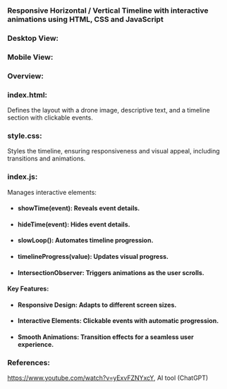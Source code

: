 ### Responsive Horizontal / Vertical Timeline with interactive animations using HTML, CSS and JavaScript

### Desktop View:



### Mobile View:



### Overview:

### index.html: 
Defines the layout with a drone image, descriptive text, and a timeline section with clickable events.

### style.css:
Styles the timeline, ensuring responsiveness and visual appeal, including transitions and animations.

### index.js:
Manages interactive elements:
* #### **showTime(event)**: Reveals event details.
* #### **hideTime(event)**: Hides event details.
* #### **slowLoop()**: Automates timeline progression.
* #### **timelineProgress(value)**: Updates visual progress.
* #### **IntersectionObserver**: Triggers animations as the user scrolls.

#### Key Features:
* #### **Responsive Design**: Adapts to different screen sizes.
* #### **Interactive Elements**: Clickable events with automatic progression.
* #### **Smooth Animations**: Transition effects for a seamless user experience.

### References: 
https://www.youtube.com/watch?v=yExvFZNYxcY, AI tool (ChatGPT)
